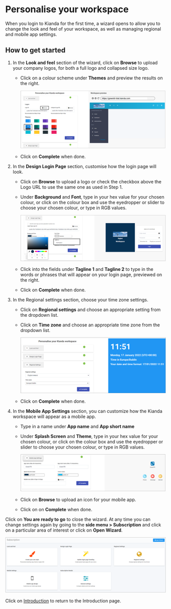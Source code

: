 # Personalise your workspace

When you login to Kianda for the first time, a wizard opens to allow you to change the look and feel of your workspace, as well as managing regional and mobile app settings.



## How to get started ##

1. In the **Look and feel** section of the wizard, click on **Browse** to upload your company logos, for both a full logo and collapsed size logo. 

   - Click on a colour scheme under **Themes** and preview the results on the right.

     ![Look and feel edit](images/lookandfeel.png)

   - Click on **Complete** when done.

2. In the **Design Login Page** section, customise how the login page will look. 

   - Click on **Browse** to upload a logo or check the checkbox above the Logo URL to use the same one as used in Step 1. 

   - Under **Background** and **Font**, type in your hex value for your chosen colour, or click on the colour box and use the eyedropper or slider to choose your chosen colour, or type in RGB values.

     ![Design login page](images/designlogin.png)

   - Click into the fields under **Tagline 1** and **Tagline 2** to type in the words or phrases that will appear on your login page, previewed on the right.

   - Click on **Complete** when done.

3. In the Regional settings section, choose your time zone settings.

   - Click on **Regional settings** and choose an appropriate setting from the dropdown list.

   - Click on **Time zone** and choose an appropriate time zone from the dropdown list.

     ![Regional settings](images/regionalsettings.png)

   - Click on **Complete** when done.

4. In the **Mobile App Settings** section, you can customize how the Kianda workspace will appear as a mobile app.

   - Type in a name under **App name** and **App short name**

   - Under **Splash Screen** and **Theme**, type in your hex value for your chosen colour, or click on the colour box and use the eyedropper or slider to choose your chosen colour, or type in RGB values.

     ![Mobile App settings](images/mobileapp.png)

   - Click on **Browse** to upload an icon for your mobile app.

   - Click on on **Complete** when done.

Click on **You are ready to go** to close the wizard. At any time you can change settings again by going to the **side menu > Subscription** and click on a particular area of interest or click on **Open Wizard**.

![Subscription settings](images/subscription.png)

Click on [Introduction](README2.md) to return to the Introduction page.
